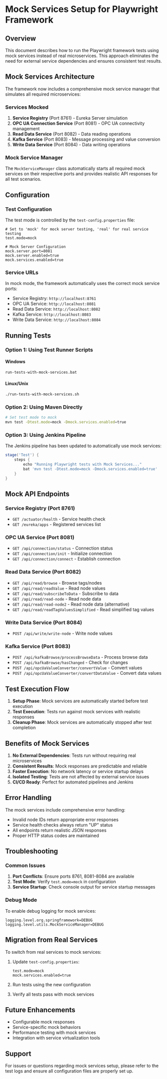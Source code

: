# Mock Services Setup for Playwright Framework

## Overview

This document describes how to run the Playwright framework tests using mock services instead of real microservices. This approach eliminates the need for external service dependencies and ensures consistent test results.

## Mock Services Architecture

The framework now includes a comprehensive mock service manager that simulates all required microservices:

### Services Mocked

1. **Service Registry** (Port 8761) - Eureka Server simulation
2. **OPC UA Connection Service** (Port 8081) - OPC UA connectivity management
3. **Read Data Service** (Port 8082) - Data reading operations
4. **Kafka Service** (Port 8083) - Message processing and value conversion
5. **Write Data Service** (Port 8084) - Data writing operations

### Mock Service Manager

The `MockServiceManager` class automatically starts all required mock services on their respective ports and provides realistic API responses for all test scenarios.

## Configuration

### Test Configuration

The test mode is controlled by the `test-config.properties` file:

```properties
# Set to 'mock' for mock server testing, 'real' for real service testing
test.mode=mock

# Mock Server Configuration
mock.server.port=8081
mock.server.enabled=true
mock.services.enabled=true
```

### Service URLs

In mock mode, the framework automatically uses the correct mock service ports:
- Service Registry: `http://localhost:8761`
- OPC UA Service: `http://localhost:8081`
- Read Data Service: `http://localhost:8082`
- Kafka Service: `http://localhost:8083`
- Write Data Service: `http://localhost:8084`

## Running Tests

### Option 1: Using Test Runner Scripts

#### Windows
```bash
run-tests-with-mock-services.bat
```

#### Linux/Unix
```bash
./run-tests-with-mock-services.sh
```

### Option 2: Using Maven Directly

```bash
# Set test mode to mock
mvn test -Dtest.mode=mock -Dmock.services.enabled=true
```

### Option 3: Using Jenkins Pipeline

The Jenkins pipeline has been updated to automatically use mock services:

```groovy
stage('Test') {
    steps {
        echo "Running Playwright tests with Mock Services..."
        bat 'mvn test -Dtest.mode=mock -Dmock.services.enabled=true'
    }
}
```

## Mock API Endpoints

### Service Registry (Port 8761)
- `GET /actuator/health` - Service health check
- `GET /eureka/apps` - Registered services list

### OPC UA Service (Port 8081)
- `GET /api/connection/status` - Connection status
- `GET /api/connection/init` - Initialize connection
- `GET /api/connection/connect` - Establish connection

### Read Data Service (Port 8082)
- `GET /api/read/browse` - Browse tags/nodes
- `GET /api/read/readValue` - Read node values
- `GET /api/read/subscribeToData` - Subscribe to data
- `GET /api/read/read-node` - Read node data
- `GET /api/read/read-node2` - Read node data (alternative)
- `GET /api/read/readTagValuesSimplified` - Read simplified tag values

### Write Data Service (Port 8084)
- `POST /api/write/write-node` - Write node values

### Kafka Service (Port 8083)
- `POST /api/kafkaBrowse/processBrowseData` - Process browse data
- `POST /api/kafkaBrowse/hasChanged` - Check for changes
- `POST /api/opcUaValueConverter/convertValue` - Convert values
- `POST /api/opcUaValueConverter/convertDataValue` - Convert data values

## Test Execution Flow

1. **Setup Phase**: Mock services are automatically started before test execution
2. **Test Execution**: Tests run against mock services with realistic responses
3. **Cleanup Phase**: Mock services are automatically stopped after test completion

## Benefits of Mock Services

1. **No External Dependencies**: Tests run without requiring real microservices
2. **Consistent Results**: Mock responses are predictable and reliable
3. **Faster Execution**: No network latency or service startup delays
4. **Isolated Testing**: Tests are not affected by external service issues
5. **CI/CD Ready**: Perfect for automated pipelines and Jenkins

## Error Handling

The mock services include comprehensive error handling:
- Invalid node IDs return appropriate error responses
- Service health checks always return "UP" status
- All endpoints return realistic JSON responses
- Proper HTTP status codes are maintained

## Troubleshooting

### Common Issues

1. **Port Conflicts**: Ensure ports 8761, 8081-8084 are available
2. **Test Mode**: Verify `test.mode=mock` in configuration
3. **Service Startup**: Check console output for service startup messages

### Debug Mode

To enable debug logging for mock services:

```properties
logging.level.org.springframework=DEBUG
logging.level.utils.MockServiceManager=DEBUG
```

## Migration from Real Services

To switch from real services to mock services:

1. Update `test-config.properties`:
   ```properties
   test.mode=mock
   mock.services.enabled=true
   ```

2. Run tests using the new configuration
3. Verify all tests pass with mock services

## Future Enhancements

- Configurable mock responses
- Service-specific mock behaviors
- Performance testing with mock services
- Integration with service virtualization tools

## Support

For issues or questions regarding mock services setup, please refer to the test logs and ensure all configuration files are properly set up.

